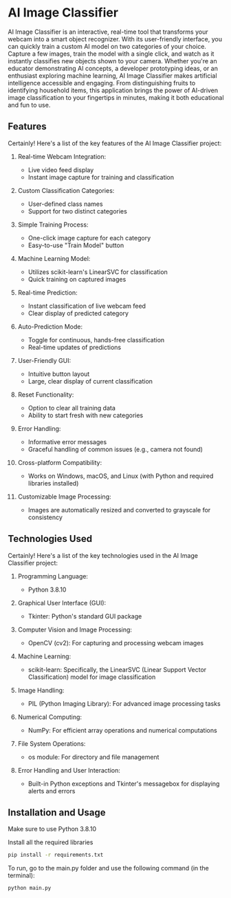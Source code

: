 # AI Image Classifier

AI Image Classifier is an interactive, real-time tool that transforms your webcam into a smart object recognizer.
With its user-friendly interface, you can quickly train a custom AI model on two categories of your choice. 
Capture a few images, train the model with a single click, and watch as it instantly classifies new objects shown to your camera. 
Whether you're an educator demonstrating AI concepts, a developer prototyping ideas, or an enthusiast exploring machine learning, AI Image Classifier makes artificial intelligence accessible and engaging.
From distinguishing fruits to identifying household items, this application brings the power of AI-driven image classification to your fingertips in minutes, 
making it both educational and fun to use.


## Features

Certainly! Here's a list of the key features of the AI Image Classifier project:

1. Real-time Webcam Integration:
   - Live video feed display
   - Instant image capture for training and classification

2. Custom Classification Categories:
   - User-defined class names
   - Support for two distinct categories

3. Simple Training Process:
   - One-click image capture for each category
   - Easy-to-use "Train Model" button

4. Machine Learning Model:
   - Utilizes scikit-learn's LinearSVC for classification
   - Quick training on captured images

5. Real-time Prediction:
   - Instant classification of live webcam feed
   - Clear display of predicted category

6. Auto-Prediction Mode:
   - Toggle for continuous, hands-free classification
   - Real-time updates of predictions

7. User-Friendly GUI:
   - Intuitive button layout
   - Large, clear display of current classification

8. Reset Functionality:
   - Option to clear all training data
   - Ability to start fresh with new categories

9. Error Handling:
   - Informative error messages
   - Graceful handling of common issues (e.g., camera not found)

10. Cross-platform Compatibility:
    - Works on Windows, macOS, and Linux (with Python and required libraries installed)

11. Customizable Image Processing:
    - Images are automatically resized and converted to grayscale for consistency


## Technologies Used

Certainly! Here's a list of the key technologies used in the AI Image Classifier project:

1. Programming Language:
   - Python 3.8.10

2. Graphical User Interface (GUI):
   - Tkinter: Python's standard GUI package

3. Computer Vision and Image Processing:
   - OpenCV (cv2): For capturing and processing webcam images

4. Machine Learning:
   - scikit-learn: Specifically, the LinearSVC (Linear Support Vector Classification) model for image classification

5. Image Handling:
   - PIL (Python Imaging Library): For advanced image processing tasks

6. Numerical Computing:
   - NumPy: For efficient array operations and numerical computations

7. File System Operations:
   - os module: For directory and file management

8. Error Handling and User Interaction:
   - Built-in Python exceptions and Tkinter's messagebox for displaying alerts and errors



## Installation and Usage
Make sure to use Python 3.8.10

Install all the required libraries
```bash
pip install -r requirements.txt
```

To run, go to the main.py folder and use the following command (in the terminal):
```bash
python main.py
```
